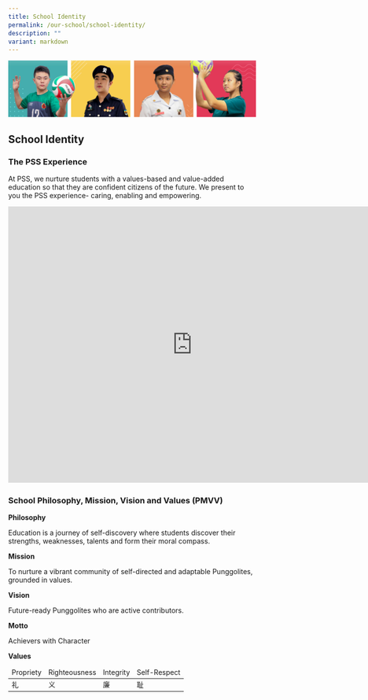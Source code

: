 ```yaml
---
title: School Identity
permalink: /our-school/school-identity/
description: ""
variant: markdown
---
```

![](/images/Our%20School/subbanner.jpg)

## School Identity

### The PSS Experience


At PSS, we nurture students with a values-based and value-added education so that they are confident citizens of the future. We present to you the PSS experience- caring, enabling and empowering.

<iframe width="748" height="562" src="https://www.youtube.com/embed/wwor_BdbdQ4" title="PSS 2022 Corporate video" frameborder="0" allow="accelerometer; autoplay; clipboard-write; encrypted-media; gyroscope; picture-in-picture" allowfullscreen=""></iframe>

### School Philosophy, Mission, Vision and Values (PMVV)

**Philosophy**

Education is a journey of self-discovery where students discover their strengths, weaknesses,&nbsp;talents and form their moral compass.

  

**Mission**

To nurture a vibrant community of self-directed and adaptable Punggolites, grounded in values.

  

**Vision**

Future-ready Punggolites who are active contributors.

  

**Motto**

Achievers with Character


**Values**

<table>
<thead>
  <tr>
    <td>Propriety</td>
    <td>Righteousness</td>
    <td>Integrity</td>
    <td>Self-Respect</td>
  </tr>
</thead>
<tbody>
  <tr>
    <td>礼</td>
    <td>义</td>
    <td>廉</td>
    <td>耻</td>
  </tr>
</tbody>
</table>